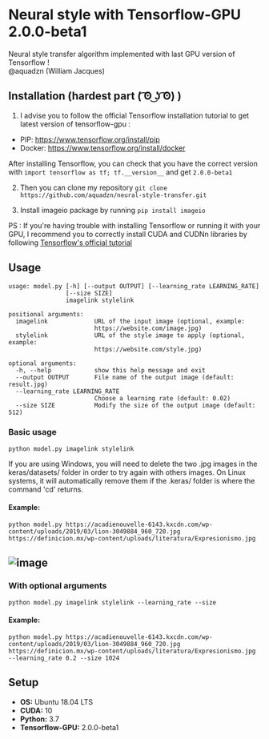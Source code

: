 ﻿# Neural style with Tensorflow-GPU 2.0.0-beta1

Neural style transfer algorithm implemented with last GPU version of Tensorflow ! <br>
@aquadzn (William Jacques)

## Installation (hardest part ( ͡ʘ ͜ʖ ͡ʘ) )

1) I advise you to follow the official Tensorflow installation tutorial to get latest version of tensorflow-gpu :
* PIP: https://www.tensorflow.org/install/pip
* Docker: https://www.tensorflow.org/install/docker

After installing Tensorflow, you can check that you have the correct version with ```import tensorflow as tf; tf.__version__``` and get ```2.0.0-beta1```

2) Then you can clone my repository ```git clone https://github.com/aquadzn/neural-style-transfer.git```

3) Install imageio package by running ```pip install imageio```

PS : If you're having trouble with installing Tensorflow or running it with your GPU, I recommend you to correctly install CUDA and CUDNn libraries by following [Tensorflow's official tutorial](https://www.tensorflow.org/install/gpu#ubuntu_1804_cuda_10)

## Usage

```
usage: model.py [-h] [--output OUTPUT] [--learning_rate LEARNING_RATE]
                [--size SIZE]
                imagelink stylelink

positional arguments:
  imagelink             URL of the input image (optional, example:
                        https://website.com/image.jpg)
  stylelink             URL of the style image to apply (optional, example:
                        https://website.com/style.jpg)

optional arguments:
  -h, --help            show this help message and exit
  --output OUTPUT       File name of the output image (default: result.jpg)
  --learning_rate LEARNING_RATE
                        Choose a learning rate (default: 0.02)
  --size SIZE           Modify the size of the output image (default: 512)
```
### Basic usage
```python model.py imagelink stylelink```

If you are using Windows, you will need to delete the two .jpg images in the keras/datasets/ folder in order to try again with others images.
On Linux systems, it will automatically remove them if the .keras/ folder is where the command 'cd' returns.

#### Example:
```
python model.py https://acadienouvelle-6143.kxcdn.com/wp-content/uploads/2019/03/lion-3049884_960_720.jpg https://definicion.mx/wp-content/uploads/literatura/Expresionismo.jpg
```
![image](https://i.imgur.com/0NPjxRo.jpg "Exemple")
---
### With optional arguments
```python model.py imagelink stylelink --learning_rate --size```

#### Example:
```
python model.py https://acadienouvelle-6143.kxcdn.com/wp-content/uploads/2019/03/lion-3049884_960_720.jpg https://definicion.mx/wp-content/uploads/literatura/Expresionismo.jpg --learning_rate 0.2 --size 1024
```

## Setup

* **OS:** Ubuntu 18.04 LTS
* **CUDA:** 10
* **Python:** 3.7
* **Tensorflow-GPU:** 2.0.0-beta1
